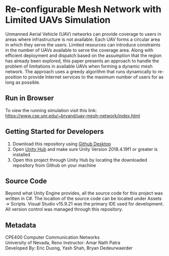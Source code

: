 # Re-configurable Mesh Network with Limited UAVs Simulation

Unmanned Aerial Vehicle (UAV) networks can provide coverage to users in areas where infrastructure is not available. Each UAV forms a circular area in which they serve the users. Limited resources can introduce constraints in the number of UAVs available to serve the coverage area. Along with efficient deployment and dispatch based on the assumption that the region has already been explored, this paper presents an approach to handle the problem of limitations in available UAVs when forming a dynamic mesh network. The approach uses a greedy algorithm that runs dynamically to re-position to provide Internet services to the maximum number of users for as long as possible.

## Run in Browser

To view the running simulation visit this link: https://www.cse.unr.edu/~bryand/uav-mesh-network/index.html

## Getting Started for Developers

1) Download this repository using [Github Desktop](https://desktop.github.com/)
2) Open [Unity Hub](https://unity3d.com/get-unity/download) and make sure Unity Version 2018.4.19f1 or greater is installed
3) Open this project through Unity Hub by locating the downloaded repository from Github on your machine

## Source Code

Beyond what Unity Engine provides, all the source code for this project was written in C#. The location of the source code can be located under Assets -> Scripts. Visual Studio v15.9.21 was the primary IDE used for development. All version control was managed through this repository.

## Metadata

CPE400 Computer Communication Networks  
University of Nevada, Reno
Instructor: Amar Nath Patra  
Developed By: Eric Duong, Yash Shah, Bryan Dedeurwaerder  



